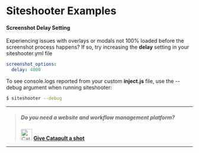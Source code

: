 # Siteshooter Examples

#### Screenshot Delay Setting

Experiencing issues with overlays or modals not 100% loaded before the screenshot process happens? If so, try increasing the **delay** setting in your siteshooter.yml file

```yml
screenshot_options:
  delay: 4000
``` 

To see console.logs reported from your custom **inject.js** file, use the --debug argument when running siteshooter:

```bash
$ siteshooter --debug
``` 



---
>##### Do you need a website and workflow management platform?
> <img src="https://cdn.rawgit.com/devopsgroup-io/catapult/master/repositories/apache/_default_/svg/catapult.svg" alt="Catapult website and workflow management platform" width="30"> **[Give Catapult a shot](https://github.com/devopsgroup-io/catapult)**
---
